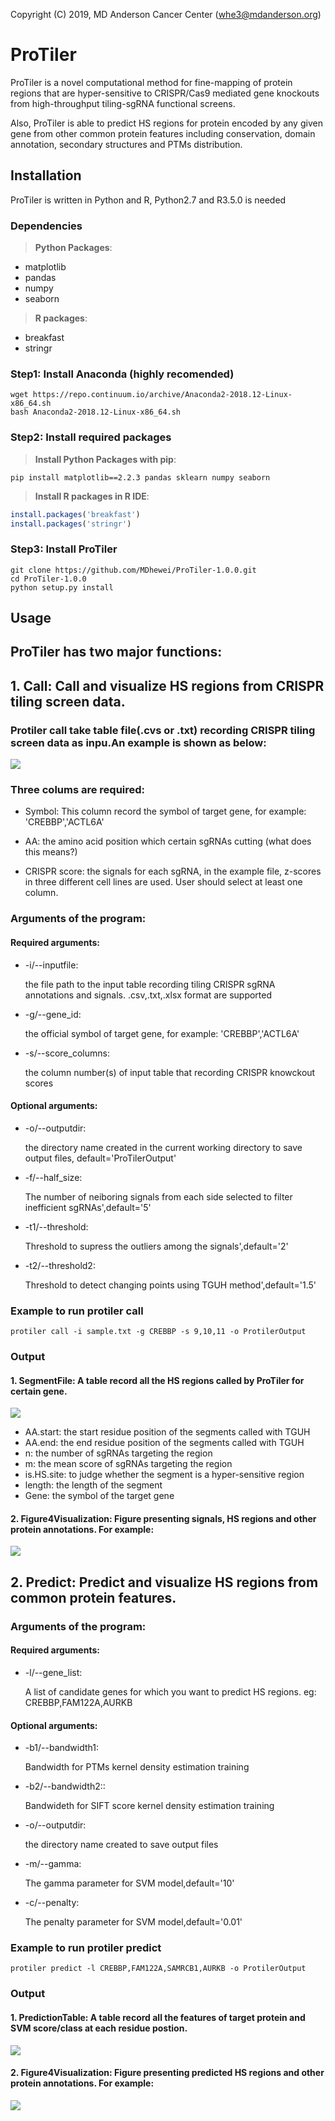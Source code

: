 Copyright (C) 2019, MD Anderson Cancer Center (whe3@mdanderson.org)


# ProTiler

ProTiler is a novel computational method for fine-mapping of protein regions that are hyper-sensitive to CRISPR/Cas9 mediated gene knockouts from high-throughput tiling-sgRNA functional screens. 

Also, ProTiler is able to predict HS regions for protein encoded by any given gene from other common protein features including conservation, domain annotation, secondary structures and PTMs distribution.


## Installation

ProTiler is written in Python and R, Python2.7 and R3.5.0 is needed

### Dependencies
> **Python Packages**:
- matplotlib
- pandas
- numpy
- seaborn

> **R packages**:
- breakfast
- stringr

### Step1: Install Anaconda (highly recomended)
```console
wget https://repo.continuum.io/archive/Anaconda2-2018.12-Linux-x86_64.sh 
bash Anaconda2-2018.12-Linux-x86_64.sh 
```

### Step2: Install required packages

> **Install Python Packages with pip**:
```console
pip install matplotlib==2.2.3 pandas sklearn numpy seaborn
```
> **Install R packages in R IDE**:
```r
install.packages('breakfast')
install.packages('stringr')
```

### Step3: Install ProTiler 

```console
git clone https://github.com/MDhewei/ProTiler-1.0.0.git
cd ProTiler-1.0.0
python setup.py install
```


## Usage 

## ProTiler has two major functions: 

## 1. Call: Call and visualize HS regions from CRISPR tiling screen data.


### Protiler call take table file(.cvs or .txt) recording CRISPR tiling screen data as inpu.An example is shown as below: 

![](ExampleFiles/InputTable.png)

### Three colums are required:

- Symbol: This column record the symbol of target gene, for example: 'CREBBP','ACTL6A' 

- AA: the amino acid position which certain sgRNAs cutting (what does this means?)

- CRISPR score: the signals for each sgRNA, in the example file, z-scores in three different cell lines are used. User should select at least one column.


###  Arguments of the program:

#### Required arguments:

- -i/--inputfile: 
     
     the file path to the input table recording tiling CRISPR sgRNA annotations and signals. .csv,.txt,.xlsx format are supported 
 
 
- -g/--gene_id: 

     the official symbol of target gene, for example: 'CREBBP','ACTL6A'
 
 
- -s/--score_columns: 

     the column number(s) of input table that recording CRISPR knowckout scores
 
#### Optional arguments:

- -o/--outputdir: 

     the directory name created in the current working directory to save output files, default='ProTilerOutput'
     
- -f/--half_size: 

     The number of neiboring signals from each side selected to filter inefficient sgRNAs',default='5'

- -t1/--threshold: 

     Threshold to supress the outliers among the signals',default='2'

- -t2/--threshold2: 

     Threshold to detect changing points using TGUH method',default='1.5'


### Example to run protiler call

```console
protiler call -i sample.txt -g CREBBP -s 9,10,11 -o ProtilerOutput
```

### Output

#### 1. SegmentFile: A table record all the HS regions called by ProTiler for certain gene.
![](ExampleFiles/HS_CREBBP.png)

- AA.start: the start residue position of the segments called with TGUH
- AA.end: the end residue position of the segments called with TGUH
- n: the number of sgRNAs targeting the region
- m: the mean score of sgRNAs targeting the region
- is.HS.site: to judge whether the segment is a hyper-sensitive region
- length: the length of the segment
- Gene: the symbol of the target gene

#### 2. Figure4Visualization: Figure presenting signals, HS regions and other protein annotations. For example:

![](ExampleFiles/Segmentfigure_CREBBP.png)



## 2. Predict: Predict and visualize HS regions from common protein features.

###  Arguments of the program:

#### Required arguments:

- -l/--gene_list: 
     
     A list of candidate genes for which you want to predict HS regions. eg: CREBBP,FAM122A,AURKB
 
#### Optional arguments:

- -b1/--bandwidth1:

     Bandwidth for PTMs kernel density estimation training
 
 
- -b2/--bandwidth2:: 

     Bandwideth for SIFT score kernel density estimation training
 
 
- -o/--outputdir: 

     the directory name created to save output files
     
- -m/--gamma: 

     The gamma parameter for SVM model,default='10'


- -c/--penalty: 

     The penalty parameter for SVM model,default='0.01'


### Example to run protiler predict

```console
protiler predict -l CREBBP,FAM122A,SAMRCB1,AURKB -o ProtilerOutput
```

### Output

#### 1. PredictionTable: A table record all the features of target protein and SVM score/class at each residue postion.

![](ExampleFiles/FAM122A_predict.png)

#### 2. Figure4Visualization: Figure presenting predicted  HS regions and other protein annotations. For example:
![](ExampleFiles/PredictedHSregion_FAM122A.png)


